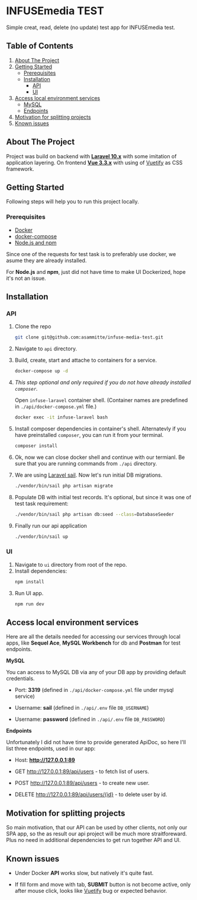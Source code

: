 # INFUSEmedia TEST

Simple creat, read, delete (no update) test app for INFUSEmedia test.

<!-- TABLE OF CONTENTS -->
## Table of Contents
<ol>
 <li>
  <a href="#about-the-project">About The Project</a>
 </li>
 <li>
  <a href="#getting-started">Getting Started</a>
  <ul>
   <li><a href="#prerequisites">Prerequisites</a></li>
   <li>
    <a href="#installation">Installation</a>
    <ul>
     <li><a href="#api">API</a></li>
     <li><a href="#ui">UI</a></li>
    </ul>
   </li>
  </ul>
  <li>
   <a href="#access-local-environment-services">Access local environment services</a>
   <ul>
    <li><a href="#mysql">MySQL</a></li>
    <li><a href="#endpoints">Endpoints</a></li>
   </ul>
  </li>
 </li>
 <li><a href="#motivation-for-splitting-projects">Motivation for splitting projects</a></li>
 <li><a href="#known-issues">Known issues</a></li>
</ol>

## About The Project

Project was build on backend with **[Laravel 10.x](https://laravel.com/)** with some imitation of application layering. On frontend **[Vue 3.3.x](https://vuejs.org/)** with using of [Vuetify](https://vuetifyjs.com/en/) as CSS framework.

<!-- GETTING STARTED -->
## Getting Started

Following steps will help you to run this project locally.

### Prerequisites
* [Docker](https://docs.docker.com/engine/install/)
* [docker-compose](https://docs.docker.com/compose/install/)
* [Node.js and npm](https://docs.npmjs.com/downloading-and-installing-node-js-and-npm)

Since one of the requests for test task is to preferably use docker, we asume they are already installed.

For **Node.js** and **npm**, just did not have time to make UI Dockerized, hope it's not an issue.

## Installation

### API
1. Clone the repo
   ```sh
   git clone git@github.com:asammitte/infuse-media-test.git
   ```
2. Navigate to `api` directory.
3. Build, create, start and attache to containers for a service.
   ```sh
   docker-compose up -d
   ```
4. _This step optional and only required if you do not have already installed `composer`._

   Open `infuse-laravel` container shell. (Container names are predefined in `./api/docker-compose.yml` file.)
   ```sh
   docker exec -it infuse-laravel bash
   ```
5. Install composer dependencies in container's shell. Alternatevly if you have preinstalled `composer`, you can run it from your terminal.
   ```sh
   composer install
   ```
6. Ok, now we can close docker shell and continue with our termianl. Be sure that you are running commands from `./api` directory.
7. We are using [Laravel sail](https://laravel.com/docs/10.x/sail). Now let's run initial DB migrations.
   ```sh
   ./vendor/bin/sail php artisan migrate
   ```
8. Populate DB with initial test records. It's optional, but since it was one of test task requirement:
   ```sh
   ./vendor/bin/sail php artisan db:seed --class=DatabaseSeeder
   ```
9. Finally run our api application
   ```sh
   ./vendor/bin/sail up
   ```

### UI

1. Navigate to `ui` directory from root of the repo.
2. Install dependencies:
   ```sh
   npm install
   ```
3. Run UI app.
   ```sh
   npm run dev
   ```

## Access local environment services

Here are all the details needed for accessing our services through local apps, like **Sequel Ace**, **MySQL Workbench** for db and **Postman** for test endpoints.

**MySQL**

You can access to MySQL DB via any of your DB app by providing default credentials.

* Port: **3319** (defined in `./api/docker-compose.yml` file under mysql service)

* Username: **sail** (defined in `./api/.env` file `DB_USERNAME`)

* Username: **password** (defined in `./api/.env` file `DB_PASSWORD`)

**Endpoints**

Unfortunately I did not have time to provide generated ApiDoc, so here I'll list three endpoints, used in our app:

* Host: **http://127.0.0.1:89**

- GET http://127.0.0.1:89/api/users - to fetch list of users.

- POST http://127.0.0.1:89/api/users - to create new user.

- DELETE http://127.0.0.1:89/api/users/{id} - to delete user by id.

## Motivation for splitting projects

So main motivation, that our API can be used by other clients, not only our SPA app, so the as result our api project will be much more straitforeward. Plus no need in additional dependencies to get run together API and UI.

## Known issues

- Under Docker **API** works slow, but natively it's quite fast.

- If fill form and move with tab, **SUBMIT** button is not become active, only after mouse click, looks like [Vuetify](https://vuetifyjs.com/en/) bug or expected behavior.
